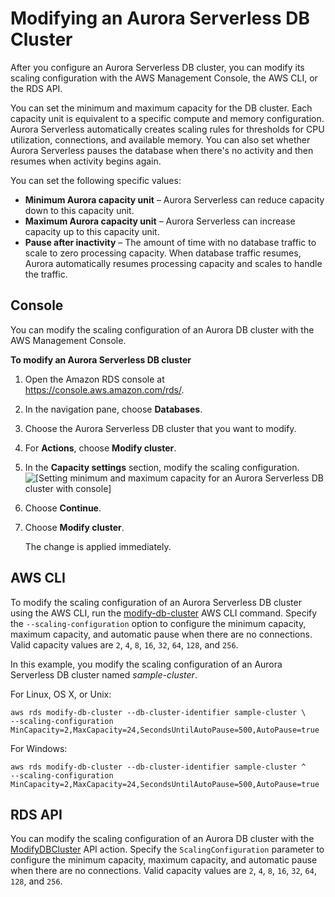 # Modifying an Aurora Serverless DB Cluster<a name="aurora-serverless.modifying"></a>

After you configure an Aurora Serverless DB cluster, you can modify its scaling configuration with the AWS Management Console, the AWS CLI, or the RDS API\.

You can set the minimum and maximum capacity for the DB cluster\. Each capacity unit is equivalent to a specific compute and memory configuration\. Aurora Serverless automatically creates scaling rules for thresholds for CPU utilization, connections, and available memory\. You can also set whether Aurora Serverless pauses the database when there's no activity and then resumes when activity begins again\.

You can set the following specific values:
+ **Minimum Aurora capacity unit** – Aurora Serverless can reduce capacity down to this capacity unit\.
+ **Maximum Aurora capacity unit** – Aurora Serverless can increase capacity up to this capacity unit\.
+ **Pause after inactivity** – The amount of time with no database traffic to scale to zero processing capacity\. When database traffic resumes, Aurora automatically resumes processing capacity and scales to handle the traffic\.

## Console<a name="aurora-serverless.modifying.console"></a>

You can modify the scaling configuration of an Aurora DB cluster with the AWS Management Console\.

**To modify an Aurora Serverless DB cluster**

1. Open the Amazon RDS console at [https://console\.aws\.amazon\.com/rds/](https://console.aws.amazon.com/rds/)\.

1. In the navigation pane, choose **Databases**\.

1. Choose the Aurora Serverless DB cluster that you want to modify\.

1. For **Actions**, choose **Modify cluster**\.

1. In the **Capacity settings** section, modify the scaling configuration\.  
![\[Setting minimum and maximum capacity for an Aurora Serverless DB cluster with console\]](http://docs.aws.amazon.com/AmazonRDS/latest/AuroraUserGuide/images/aurora-serverless-capacity.png)

1. Choose **Continue**\.

1. Choose **Modify cluster**\.

   The change is applied immediately\.

## AWS CLI<a name="aurora-serverless.modifying.cli"></a>

To modify the scaling configuration of an Aurora Serverless DB cluster using the AWS CLI, run the [modify\-db\-cluster](https://docs.aws.amazon.com/cli/latest/reference/rds/modify-db-cluster.html) AWS CLI command\. Specify the `--scaling-configuration` option to configure the minimum capacity, maximum capacity, and automatic pause when there are no connections\. Valid capacity values are `2`, `4`, `8`, `16`, `32`, `64`, `128`, and `256`\.

In this example, you modify the scaling configuration of an Aurora Serverless DB cluster named *sample\-cluster*\.

For Linux, OS X, or Unix:

```
aws rds modify-db-cluster --db-cluster-identifier sample-cluster \
--scaling-configuration MinCapacity=2,MaxCapacity=24,SecondsUntilAutoPause=500,AutoPause=true
```

For Windows:

```
aws rds modify-db-cluster --db-cluster-identifier sample-cluster ^
--scaling-configuration MinCapacity=2,MaxCapacity=24,SecondsUntilAutoPause=500,AutoPause=true
```

## RDS API<a name="aurora-serverless.modifying.api"></a>

You can modify the scaling configuration of an Aurora DB cluster with the [ModifyDBCluster](https://docs.aws.amazon.com/AmazonRDS/latest/APIReference/API_ModifyDBCluster.html) API action\. Specify the `ScalingConfiguration` parameter to configure the minimum capacity, maximum capacity, and automatic pause when there are no connections\. Valid capacity values are `2`, `4`, `8`, `16`, `32`, `64`, `128`, and `256`\.